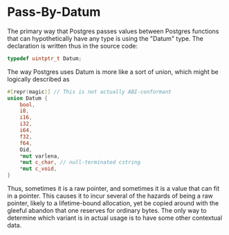 # Pass-By-Datum

The primary way that Postgres passes values between Postgres functions that can hypothetically
have any type is using the "Datum" type. The declaration is written thus in the source code:
```c
typedef uintptr_t Datum;
```

The way Postgres uses Datum is more like a sort of union, which might be logically described as
```rust
#[repr(magic)] // This is not actually ABI-conformant
union Datum {
    bool,
    i8,
    i16,
    i32,
    i64,
    f32,
    f64,
    Oid,
    *mut varlena,
    *mut c_char, // null-terminated cstring
    *mut c_void,
}
```

Thus, sometimes it is a raw pointer, and sometimes it is a value that can fit in a pointer.
This causes it to incur several of the hazards of being a raw pointer, likely to a lifetime-bound
allocation, yet be copied around with the gleeful abandon that one reserves for ordinary bytes.
The only way to determine which variant is in actual usage is to have some other contextual data.

<!-- TODO: finish out the Datum<'_> drafts and provide alternatives to worrying about pointers -->